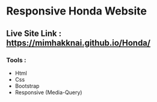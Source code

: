# Responsive Honda Website
## Live Site Link : https://mimhakknai.github.io/Honda/

### Tools :
* Html
* Css
* Bootstrap 
* Responsive (Media-Query)
